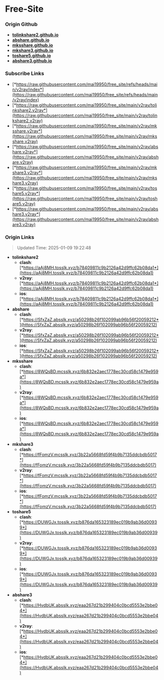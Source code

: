 # Free-Site

### Origin Github

- [**tolinkshare2.github.io**](https://github.com/tolinkshare2/tolinkshare2.github.io)
- [**abshare.github.io**](https://github.com/abshare/abshare.github.io)
- [**mksshare.github.io**](https://github.com/mksshare/mksshare.github.io)
- [**mkshare3.github.io**](https://github.com/mkshare3/mkshare3.github.io)
- [**toshare5.github.io**](https://github.com/toshare5/toshare5.github.io)
- [**abshare3.github.io**](https://github.com/abshare3/abshare3.github.io)

### Subscribe Links

- [*https://raw.githubusercontent.com/mai19950/free_site/refs/heads/main/v2ray/index*](https://raw.githubusercontent.com/mai19950/free_site/refs/heads/main/v2ray/index)
- [*https://raw.githubusercontent.com/mai19950/free_site/main/v2ray/tolinkshare2.v2ray*](https://raw.githubusercontent.com/mai19950/free_site/main/v2ray/tolinkshare2.v2ray)
- [*https://raw.githubusercontent.com/mai19950/free_site/main/v2ray/mksshare.v2ray*](https://raw.githubusercontent.com/mai19950/free_site/main/v2ray/mksshare.v2ray)
- [*https://raw.githubusercontent.com/mai19950/free_site/main/v2ray/abshare.v2ray*](https://raw.githubusercontent.com/mai19950/free_site/main/v2ray/abshare.v2ray)
- [*https://raw.githubusercontent.com/mai19950/free_site/main/v2ray/mkshare3.v2ray*](https://raw.githubusercontent.com/mai19950/free_site/main/v2ray/mkshare3.v2ray)
- [*https://raw.githubusercontent.com/mai19950/free_site/main/v2ray/toshare5.v2ray*](https://raw.githubusercontent.com/mai19950/free_site/main/v2ray/toshare5.v2ray)
- [*https://raw.githubusercontent.com/mai19950/free_site/main/v2ray/abshare3.v2ray*](https://raw.githubusercontent.com/mai19950/free_site/main/v2ray/abshare3.v2ray)

### Origin Links

> Updated Time: 2025-01-09 19:22:48

- **tolinkshare2**
  - **clash**: [*https://aAj8MH.tosslk.xyz/b78409811c9b2126a42d9ffc62b08da1*](https://aAj8MH.tosslk.xyz/b78409811c9b2126a42d9ffc62b08da1)
  - **v2ray**: [*https://aAj8MH.tosslk.xyz/b78409811c9b2126a42d9ffc62b08da1*](https://aAj8MH.tosslk.xyz/b78409811c9b2126a42d9ffc62b08da1)
  - **ios**: [*https://aAj8MH.tosslk.xyz/b78409811c9b2126a42d9ffc62b08da1*](https://aAj8MH.tosslk.xyz/b78409811c9b2126a42d9ffc62b08da1)
- **abshare**
  - **clash**: [*https://SfxZaZ.absslk.xyz/a50298b26f102099ab96b56f20059212*](https://SfxZaZ.absslk.xyz/a50298b26f102099ab96b56f20059212)
  - **v2ray**: [*https://SfxZaZ.absslk.xyz/a50298b26f102099ab96b56f20059212*](https://SfxZaZ.absslk.xyz/a50298b26f102099ab96b56f20059212)
  - **ios**: [*https://SfxZaZ.absslk.xyz/a50298b26f102099ab96b56f20059212*](https://SfxZaZ.absslk.xyz/a50298b26f102099ab96b56f20059212)
- **mksshare**
  - **clash**: [*https://8WQsBD.mcsslk.xyz/6b832e2aec1778ec30cd58c1479e959a*](https://8WQsBD.mcsslk.xyz/6b832e2aec1778ec30cd58c1479e959a)
  - **v2ray**: [*https://8WQsBD.mcsslk.xyz/6b832e2aec1778ec30cd58c1479e959a*](https://8WQsBD.mcsslk.xyz/6b832e2aec1778ec30cd58c1479e959a)
  - **ios**: [*https://8WQsBD.mcsslk.xyz/6b832e2aec1778ec30cd58c1479e959a*](https://8WQsBD.mcsslk.xyz/6b832e2aec1778ec30cd58c1479e959a)
- **mkshare3**
  - **clash**: [*https://fFomzV.mcsslk.xyz/3b22a5668fd59f4b9b7135ddcbdb5017*](https://fFomzV.mcsslk.xyz/3b22a5668fd59f4b9b7135ddcbdb5017)
  - **v2ray**: [*https://fFomzV.mcsslk.xyz/3b22a5668fd59f4b9b7135ddcbdb5017*](https://fFomzV.mcsslk.xyz/3b22a5668fd59f4b9b7135ddcbdb5017)
  - **ios**: [*https://fFomzV.mcsslk.xyz/3b22a5668fd59f4b9b7135ddcbdb5017*](https://fFomzV.mcsslk.xyz/3b22a5668fd59f4b9b7135ddcbdb5017)
- **toshare5**
  - **clash**: [*https://DUWGJx.tosslk.xyz/b876da165323189ec019b9ab36d00939*](https://DUWGJx.tosslk.xyz/b876da165323189ec019b9ab36d00939)
  - **v2ray**: [*https://DUWGJx.tosslk.xyz/b876da165323189ec019b9ab36d00939*](https://DUWGJx.tosslk.xyz/b876da165323189ec019b9ab36d00939)
  - **ios**: [*https://DUWGJx.tosslk.xyz/b876da165323189ec019b9ab36d00939*](https://DUWGJx.tosslk.xyz/b876da165323189ec019b9ab36d00939)
- **abshare3**
  - **clash**: [*https://HvdbUK.absslk.xyz/eaa267d21b299404c0bcd5553e2bbe04*](https://HvdbUK.absslk.xyz/eaa267d21b299404c0bcd5553e2bbe04)
  - **v2ray**: [*https://HvdbUK.absslk.xyz/eaa267d21b299404c0bcd5553e2bbe04*](https://HvdbUK.absslk.xyz/eaa267d21b299404c0bcd5553e2bbe04)
  - **ios**: [*https://HvdbUK.absslk.xyz/eaa267d21b299404c0bcd5553e2bbe04*](https://HvdbUK.absslk.xyz/eaa267d21b299404c0bcd5553e2bbe04)
